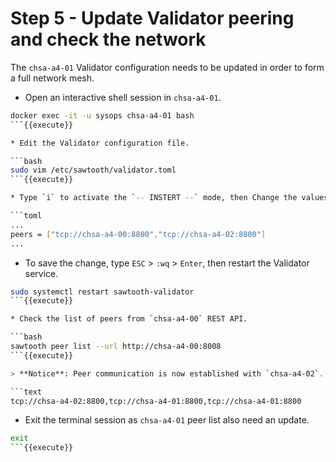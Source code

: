 
# Step 5 - Update Validator peering and check the network

The `chsa-a4-01` Validator configuration needs to be updated in order to form a full network mesh.

* Open an interactive shell session in `chsa-a4-01`.

```bash
docker exec -it -u sysops chsa-a4-01 bash
```{{execute}}

* Edit the Validator configuration file.

```bash
sudo vim /etc/sawtooth/validator.toml
```{{execute}}

* Type `i` to activate the `-- INSTERT --` mode, then Change the values as described below.

```toml
...
peers = ["tcp://chsa-a4-00:8800","tcp://chsa-a4-02:8800"]
...
```

* To save the change, type `ESC` > `:wq` > `Enter`, then restart the Validator service.

```bash
sudo systemctl restart sawtooth-validator
```{{execute}}

* Check the list of peers from `chsa-a4-00` REST API.

```bash
sawtooth peer list --url http://chsa-a4-00:8008
```{{execute}}

> **Notice**: Peer communication is now established with `chsa-a4-02`.

```text
tcp://chsa-a4-02:8800,tcp://chsa-a4-01:8800,tcp://chsa-a4-01:8800
```

* Exit the terminal session as `chsa-a4-01` peer list also need an update.

```bash
exit
```{{execute}}